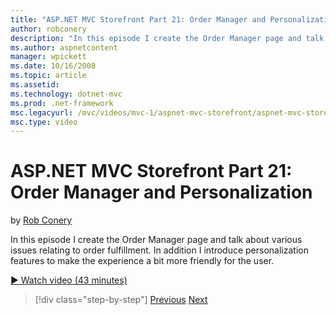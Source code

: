 ```yaml
---
title: "ASP.NET MVC Storefront Part 21: Order Manager and Personalization | Microsoft Docs"
author: robconery
description: "In this episode I create the Order Manager page and talk about various issues relating to order fulfillment. In addition I introduce personalization features..."
ms.author: aspnetcontent
manager: wpickett
ms.date: 10/16/2008
ms.topic: article
ms.assetid: 
ms.technology: dotnet-mvc
ms.prod: .net-framework
msc.legacyurl: /mvc/videos/mvc-1/aspnet-mvc-storefront/aspnet-mvc-storefront-part-21-order-manager-and-personalization
msc.type: video
---
```

ASP.NET MVC Storefront Part 21: Order Manager and Personalization
====================
by [Rob Conery](https://github.com/robconery)

In this episode I create the Order Manager page and talk about various issues relating to order fulfillment. In addition I introduce personalization features to make the experience a bit more friendly for the user.

[&#9654; Watch video (43 minutes)](https://channel9.msdn.com/Blogs/ASP-NET-Site-Videos/aspnet-mvc-storefront-part-21-order-manager-and-personalization)

>[!div class="step-by-step"]
[Previous](aspnet-mvc-storefront-part-20-logging.md)
[Next](aspnet-mvc-storefront-part-22-restructuring-rerouting-and-paypal.md)